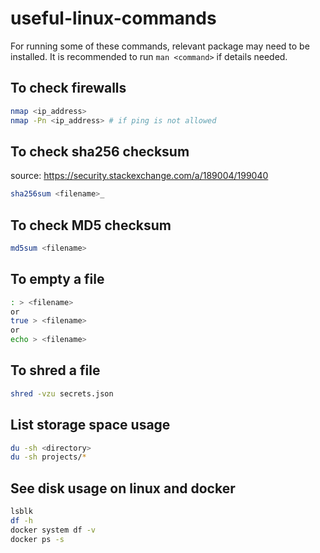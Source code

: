# useful-linux-commands

For running some of these commands, relevant package may need to be installed. It is recommended to run `man <command>` if details needed.

## To check firewalls

```sh
nmap <ip_address>
nmap -Pn <ip_address> # if ping is not allowed
```

## To check sha256 checksum

source: <https://security.stackexchange.com/a/189004/199040>

```sh
sha256sum <filename>_
```

## To check MD5 checksum

```sh
md5sum <filename>
```

## To empty a file

```sh
: > <filename>
or 
true > <filename>
or
echo > <filename>
```

## To shred a file

```sh
shred -vzu secrets.json
```

## List storage space usage

```sh
du -sh <directory>
du -sh projects/*
```

## See disk usage on linux and docker

```sh
lsblk
df -h
docker system df -v
docker ps -s
```

